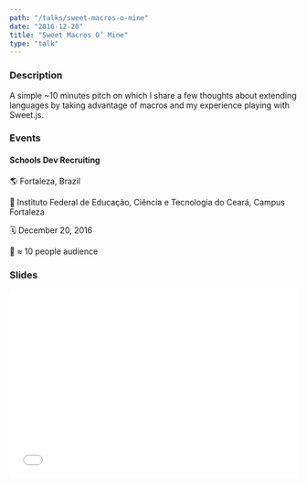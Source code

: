 ```yaml
---
path: "/talks/sweet-macros-o-mine"
date: "2016-12-20"
title: "Sweet Macros O’ Mine"
type: "talk"
---
```


### Description

A simple ~10 minutes pitch on which I share a few thoughts about extending languages by taking advantage of macros and my experience playing with Sweet.js.

### Events

#### Schools Dev Recruiting

🌎 Fortaleza, Brazil

📍 Instituto Federal de Educação, Ciência e Tecnologia do Ceará, Campus Fortaleza

🗓️ December 20, 2016

👥 ≈ 10 people audience

### Slides

<div style="left: 0; width: 100%; height: 0; position: relative; padding-bottom: 65.2103%;"><iframe src="//speakerdeck.com/player/eaf3f95996c44c56a27c1c052479f525" style="border: 0; top: 0; left: 0; width: 100%; height: 100%; position: absolute;" allowfullscreen scrolling="no"></iframe></div>
